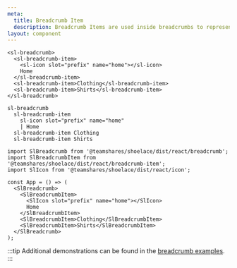 ```yaml
---
meta:
  title: Breadcrumb Item
  description: Breadcrumb Items are used inside breadcrumbs to represent different links.
layout: component
---
```


```html:preview
<sl-breadcrumb>
  <sl-breadcrumb-item>
    <sl-icon slot="prefix" name="home"></sl-icon>
    Home
  </sl-breadcrumb-item>
  <sl-breadcrumb-item>Clothing</sl-breadcrumb-item>
  <sl-breadcrumb-item>Shirts</sl-breadcrumb-item>
</sl-breadcrumb>
```

```pug slim
sl-breadcrumb
  sl-breadcrumb-item
    sl-icon slot="prefix" name="home"
    | Home
  sl-breadcrumb-item Clothing
  sl-breadcrumb-item Shirts
```

```jsx:react
import SlBreadcrumb from '@teamshares/shoelace/dist/react/breadcrumb';
import SlBreadcrumbItem from '@teamshares/shoelace/dist/react/breadcrumb-item';
import SlIcon from '@teamshares/shoelace/dist/react/icon';

const App = () => (
  <SlBreadcrumb>
    <SlBreadcrumbItem>
      <SlIcon slot="prefix" name="home"></SlIcon>
      Home
    </SlBreadcrumbItem>
    <SlBreadcrumbItem>Clothing</SlBreadcrumbItem>
    <SlBreadcrumbItem>Shirts</SlBreadcrumbItem>
  </SlBreadcrumb>
);
```

:::tip
Additional demonstrations can be found in the [breadcrumb examples](/components/breadcrumb).
:::
